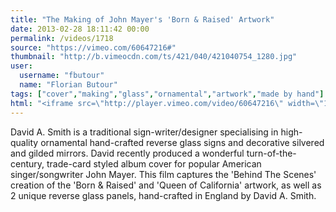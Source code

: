 ```yaml
---
title: "The Making of John Mayer's 'Born & Raised' Artwork"
date: 2013-02-28 18:11:42 00:00
permalink: /videos/1718
source: "https://vimeo.com/60647216#"
thumbnail: "http://b.vimeocdn.com/ts/421/040/421040754_1280.jpg"
user:
  username: "fbutour"
  name: "Florian Butour"
tags: ["cover","making","glass","ornamental","artwork","made by hand"]
html: "<iframe src=\"http://player.vimeo.com/video/60647216\" width=\"1280\" height=\"720\" frameborder=\"0\" webkitAllowFullScreen mozallowfullscreen allowFullScreen></iframe>"
---
```


David A. Smith is a traditional sign-writer/designer specialising in high-quality ornamental hand-crafted reverse glass signs and decorative silvered and gilded mirrors. David recently produced a wonderful turn-of-the-century, trade-card styled album cover for popular American singer/songwriter John Mayer.
This film captures the 'Behind The Scenes' creation of the 'Born & Raised' and 'Queen of California' artwork, as well as 2 unique reverse glass panels, hand-crafted in England by David A. Smith.